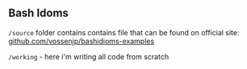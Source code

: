 ## Bash Idoms

```/source``` folder contains contains file that can be found on official site: [github.com/vossenjp/bashidioms-examples](https://github.com/vossenjp/bashidioms-examples)

```/working``` - here i'm writing all code from scratch
